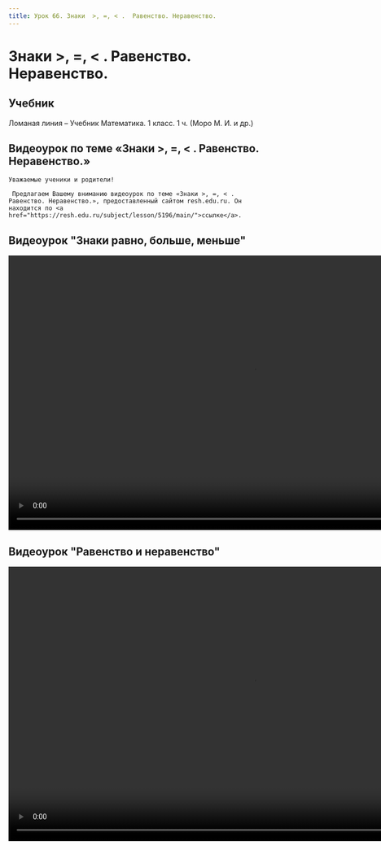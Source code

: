 ```yaml
---
title: Урок 66. Знаки  >, =, < .  Равенство. Неравенство.
---
```


# Знаки  >, =, < .  Равенство. Неравенство.

## Учебник

Ломаная линия – Учебник Математика. 1 класс. 1 ч. (Моро М. И. и др.)

## Видеоурок по теме «Знаки >, =, < . Равенство. Неравенство.»

<p>
	Уважаемые ученики и родители!  
</p>
<p>
	 Предлагаем Вашему вниманию видеоурок по теме «Знаки >, =, < . Равенство. Неравенство.», предоставленный сайтом resh.edu.ru. Он находится по <a href="https://resh.edu.ru/subject/lesson/5196/main/">ссылке</a>.
</p>

## Видеоурок	"Знаки равно, больше, меньше"


<video width="960" height="540" controls>
  <source src="https://vod-progressive.akamaized.net/exp=1667466163~acl=%2Fvimeo-prod-skyfire-std-us%2F01%2F504%2F23%2F577524578%2F2727872845.mp4~hmac=61cc2d1d7afbcf8b7fff6f71ed783695b357d730b93bc36092623055423d4653/vimeo-prod-skyfire-std-us/01/504/23/577524578/2727872845.mp4" type="video/mp4">
Your browser does not support the video tag.
</video>


## Видеоурок	"Равенство и неравенство"


<video width="960" height="540" controls>
  <source src="https://vod-progressive.akamaized.net/exp=1667466163~acl=%2Fvimeo-prod-skyfire-std-us%2F01%2F501%2F23%2F577506481%2F2727786542.mp4~hmac=805cce033df43a363fee9b55c386cda9968563af4a1aded0e9f35ed2242f69bf/vimeo-prod-skyfire-std-us/01/501/23/577506481/2727786542.mp4" type="video/mp4">
Your browser does not support the video tag.
</video>

